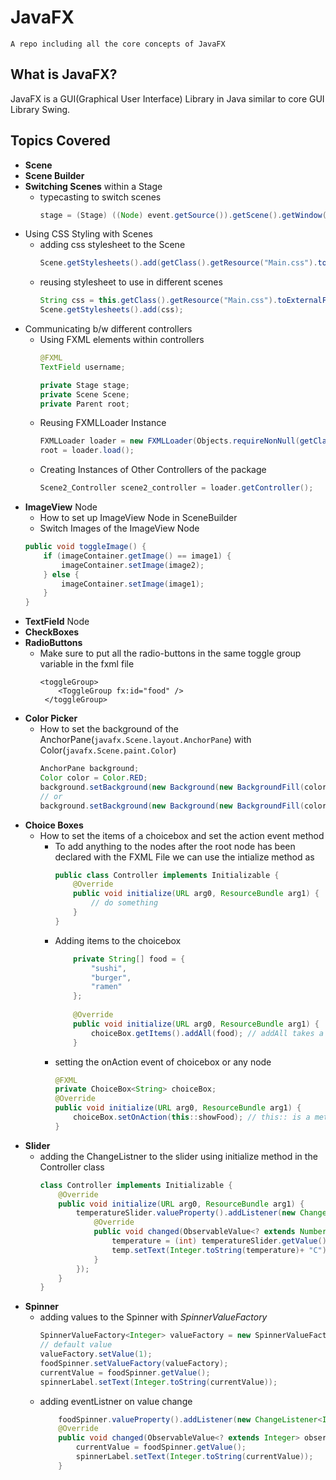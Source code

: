 # JavaFX
`A repo including all the core concepts of JavaFX`

## What is JavaFX?
JavaFX is a GUI(Graphical User Interface) Library in Java similar to core GUI Library Swing.

## Topics Covered
- **Scene**
- **Scene Builder**
- **Switching Scenes** within a Stage
	- typecasting to switch scenes
		```java
		stage = (Stage) ((Node) event.getSource()).getScene().getWindow();
		```
- Using CSS Styling with Scenes
	- adding css stylesheet to the Scene
		```java
		Scene.getStylesheets().add(getClass().getResource("Main.css").toExternalForm());
		```
	- reusing stylesheet to use in different scenes
		```java
		String css = this.getClass().getResource("Main.css").toExternalForm();
		Scene.getStylesheets().add(css);
		```
- Communicating b/w different controllers
	- Using FXML elements within controllers
		```java
		@FXML
		TextField username;

		private Stage stage;
		private Scene Scene;
		private Parent root;
		```
	- Reusing FXMLLoader Instance
		```java
		FXMLLoader loader = new FXMLLoader(Objects.requireNonNull(getClass().getResource("Scene2.fxml")));
		root = loader.load();
		```
	- Creating Instances of Other Controllers of the package
		```java
		Scene2_Controller scene2_controller = loader.getController();
		```
- **ImageView** Node
	- How to set up ImageView Node in SceneBuilder
	- Switch Images of the ImageView Node
	```java
	public void toggleImage() {
		if (imageContainer.getImage() == image1) {
			imageContainer.setImage(image2);
		} else {
			imageContainer.setImage(image1);
		}
	}
	```
- **TextField** Node
- **CheckBoxes**
- **RadioButtons**
	- Make sure to put all the radio-buttons in the same toggle group variable in the fxml file
		```fxml
		<toggleGroup>
            <ToggleGroup fx:id="food" />
         </toggleGroup>
		```
- **Color Picker**
	- How to set the background of the AnchorPane(`javafx.Scene.layout.AnchorPane`) with Color(`javafx.Scene.paint.Color`)
		```java
		AnchorPane background;
		Color color = Color.RED;
		background.setBackground(new Background(new BackgroundFill(color, CornerRadii.EMPTY, Insets.EMPTY)));
		// or 
		background.setBackground(new Background(new BackgroundFill(color, null, null)));
		```
- **Choice Boxes**
	- How to set the items of a choicebox and set the action event method
		- To add anything to the nodes after the root node has been declared with the FXML File we can use the intialize method as 
			```java
			public class Controller implements Initializable {
				@Override
				public void initialize(URL arg0, ResourceBundle arg1) {
					// do something
				}
			}
			```
		- Adding items to the choicebox
			```java
				private String[] food = {
					"sushi",
					"burger",
					"ramen"
				};
				
				@Override
				public void initialize(URL arg0, ResourceBundle arg1) {
					choiceBox.getItems().addAll(food); // addAll takes a collection
				}
			```
		- setting the onAction event of choicebox or any node
			```java
			@FXML
			private ChoiceBox<String> choiceBox;
			@Override
			public void initialize(URL arg0, ResourceBundle arg1) {
				choiceBox.setOnAction(this::showFood); // this:: is a method reference operator
			}
			```
- **Slider**
	- adding the ChangeListner to the slider using initialize method in the Controller class
		```java
		class Controller implements Initializable {
			@Override
			public void initialize(URL arg0, ResourceBundle arg1) {
				temperatureSlider.valueProperty().addListener(new ChangeListener<Number>() { // Using Number Generic Type since temperature variable is an integer
					@Override
					public void changed(ObservableValue<? extends Number> observableValue, Number number, Number t1) {
						temperature = (int) temperatureSlider.getValue();
						temp.setText(Integer.toString(temperature)+ "C");
					}
				});
			}
		}
		```
- **Spinner**
	- adding values to the Spinner with _SpinnerValueFactory_
		```java
		SpinnerValueFactory<Integer> valueFactory = new SpinnerValueFactory.IntegerSpinnerValueFactory(1, 10);
		// default value
		valueFactory.setValue(1);
		foodSpinner.setValueFactory(valueFactory);
		currentValue = foodSpinner.getValue();
		spinnerLabel.setText(Integer.toString(currentValue));
		```
	- adding eventListner on value change
		```java
			foodSpinner.valueProperty().addListener(new ChangeListener<Integer>() {
			@Override
			public void changed(ObservableValue<? extends Integer> observableValue, Integer integer, Integer t1) {
				currentValue = foodSpinner.getValue();
				spinnerLabel.setText(Integer.toString(currentValue));
			}
		```
